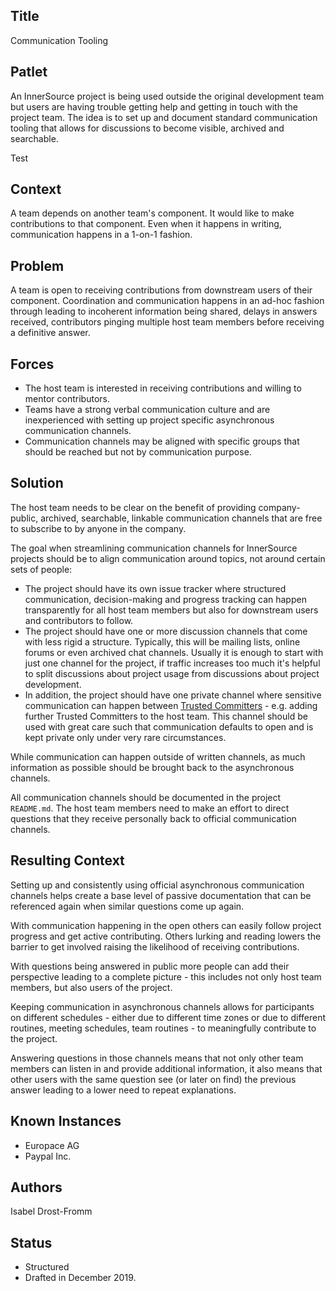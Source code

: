 ## Title

Communication Tooling

## Patlet

An InnerSource project is being used outside the original development team but
users are having trouble getting help and getting in touch with the project
team. The idea is to set up and document standard communication tooling that
allows for discussions to become visible, archived and searchable.

Test

## Context

A team depends on another team's component. It would like to make contributions
to that component. Even when it happens in writing, communication happens in a
1-on-1 fashion.

## Problem

A team is open to receiving contributions from downstream users of their
component. Coordination and communication happens in an ad-hoc fashion through
leading to incoherent information being shared, delays in answers received,
contributors pinging multiple host team members before receiving a definitive
answer.

## Forces

- The host team is interested in receiving contributions and willing to mentor 
contributors.
- Teams have a strong verbal communication culture and are inexperienced with 
setting up project specific asynchronous communication channels.
- Communication channels may be aligned with specific groups that should be 
reached but not by communication purpose.

## Solution

The host team needs to be clear on the benefit of providing company-public,
archived, searchable, linkable communication channels that are free to subscribe
to by anyone in the company.

The goal when streamlining communication channels for InnerSource projects
should be to align communication around topics, not around certain sets of
people:

- The project should have its own issue tracker where structured communication, 
decision-making and progress tracking can happen transparently for all host team 
members but also for downstream users and contributors to follow.
- The project should have one or more discussion channels that come with less 
rigid a structure. Typically, this will be mailing lists, online forums or even 
archived chat channels. Usually it is enough to start with just one channel for 
the project, if traffic increases too much it's helpful to split discussions 
about project usage from discussions about project development.
- In addition, the project should have one private channel where sensitive 
communication can happen between [Trusted Committers](../trusted-committer.md) - e.g. 
adding further Trusted Committers to the host team. This channel should be used 
with great care such that communication defaults to open and is kept private 
only under very rare circumstances.

While communication can happen outside of written channels, as much information
as possible should be brought back to the asynchronous channels.

All communication channels should be documented in the project `README.md`. The
host team members need to make an effort to direct questions that they receive
personally back to official communication channels.

## Resulting Context

Setting up and consistently using official asynchronous communication channels
helps create a base level of passive documentation that can be referenced again
when similar questions come up again.

With communication happening in the open others can easily follow project
progress and get active contributing. Others lurking and reading lowers the
barrier to get involved raising the likelihood of receiving contributions.

With questions being answered in public more people can add their perspective
leading to a complete picture - this includes not only host team members,
but also users of the project.

Keeping communication in asynchronous channels allows for participants on
different schedules - either due to different time zones or due to different
routines, meeting schedules, team routines - to meaningfully contribute to
the project.

Answering questions in those channels means that not only other team members
can listen in and provide additional information, it also means that other
users with the same question see (or later on find) the previous answer leading
to a lower need to repeat explanations.

## Known Instances

* Europace AG
* Paypal Inc.

## Authors

Isabel Drost-Fromm

## Status

* Structured
* Drafted in December 2019.
